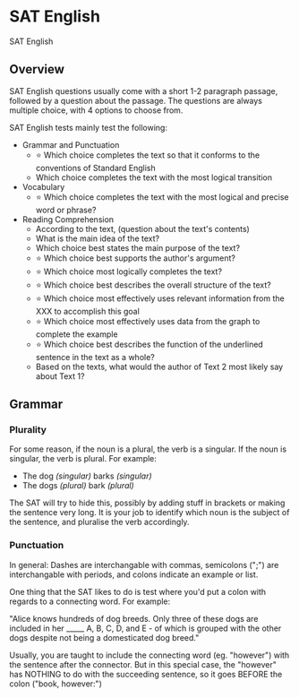# SAT English

SAT English

## Overview

SAT English questions usually come with a short 1-2 paragraph passage, followed by a question about the passage. 
The questions are always multiple choice, with 4 options to choose from.

SAT English tests mainly test the following:
- Grammar and Punctuation
    - ⭐ Which choice completes the text so that it conforms to the conventions of Standard English
    - Which choice completes the text with the most logical transition
- Vocabulary
    - ⭐ Which choice completes the text with the most logical and precise word or phrase?
- Reading Comprehension
    - According to the text, (question about the text's contents)
    - What is the main idea of the text?
    - Which choice best states the main purpose of the text?
    - ⭐ Which choice best supports the author's argument?
    - ⭐ Which choice most logically completes the text?
    - ⭐ Which choice best describes the overall structure of the text?
    - ⭐ Which choice most effectively uses relevant information from the XXX to accomplish this goal
    - ⭐ Which choice most effectively uses data from the graph to complete the example
    - ⭐ Which choice best describes the function of the underlined sentence in the text as a whole?
    - Based on the texts, what would the author of Text 2 most likely say about Text 1?

## Grammar

### Plurality

For some reason, if the noun is a plural, the verb is a singular. If the noun is singular, the verb is plural.
For example:

- The dog _(singular)_ barks _(singular)_
- The dogs _(plural)_ bark _(plural)_

The SAT will try to hide this, possibly by adding stuff in brackets or making the sentence very long. It is your
job to identify which noun is the subject of the sentence, and pluralise the verb accordingly.

### Punctuation

In general: Dashes are interchangable with commas, semicolons (";") are interchangable with periods, and colons indicate
an example or list.

One thing that the SAT likes to do is test where you'd put a colon with regards to a connecting word. For example:

"Alice knows hundreds of dog breeds. Only three of these dogs are included in her _____ A, B, C, D, and E - of which is grouped with the other dogs despite not being a domesticated dog breed."

Usually, you are taught to include the connecting word (eg. "however") with the sentence after the connector. But in this
special case, the "however" has NOTHING to do with the succeeding sentence, so it goes BEFORE the colon ("book, however:")
